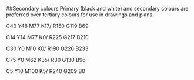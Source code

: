 ##Secondary colours
Primary (black and white) and secondary colours are preferred over tertiary colours for use in drawings and plans.

<span class="swatch secondary secondary-brown"></span>
<span class="colour-letter">C</span><span class="colour-value">40</span>
<span class="colour-letter">Y</span><span class="colour-value">48</span>
<span class="colour-letter">M</span><span class="colour-value">77</span>
<span class="colour-letter">K</span><span class="colour-value">17</span>/
<span class="colour-letter">R</span><span class="colour-value">150</span>
<span class="colour-letter">G</span><span class="colour-value">119</span>
<span class="colour-letter">B</span><span class="colour-value">69</span>

<span class="swatch secondary secondary-beige"></span>
<span class="colour-letter">C</span><span class="colour-value">14</span>
<span class="colour-letter">Y</span><span class="colour-value">14</span>
<span class="colour-letter">M</span><span class="colour-value">77</span>
<span class="colour-letter">K</span><span class="colour-value">0</span>/
<span class="colour-letter">R</span><span class="colour-value">225</span>
<span class="colour-letter">G</span><span class="colour-value">217</span>
<span class="colour-letter">B</span><span class="colour-value">210</span>

<span class="swatch secondary secondary-blue"></span>
<span class="colour-letter">C</span><span class="colour-value">30</span>
<span class="colour-letter">Y</span><span class="colour-value">0</span>
<span class="colour-letter">M</span><span class="colour-value">10</span>
<span class="colour-letter">K</span><span class="colour-value">0</span>/
<span class="colour-letter">R</span><span class="colour-value">190</span>
<span class="colour-letter">G</span><span class="colour-value">226</span>
<span class="colour-letter">B</span><span class="colour-value">233</span>

<span class="swatch secondary secondary-green"></span>
<span class="colour-letter">C</span><span class="colour-value">75</span>
<span class="colour-letter">Y</span><span class="colour-value">0</span>
<span class="colour-letter">M</span><span class="colour-value">62</span>
<span class="colour-letter">K</span><span class="colour-value">35</span>/
<span class="colour-letter">R</span><span class="colour-value">30</span>
<span class="colour-letter">G</span><span class="colour-value">130</span>
<span class="colour-letter">B</span><span class="colour-value">96</span>

<span class="swatch secondary secondary-yellow"></span>
<span class="colour-letter">C</span><span class="colour-value">5</span>
<span class="colour-letter">Y</span><span class="colour-value">10</span>
<span class="colour-letter">M</span><span class="colour-value">100</span>
<span class="colour-letter">K</span><span class="colour-value">5</span>/
<span class="colour-letter">R</span><span class="colour-value">240</span>
<span class="colour-letter">G</span><span class="colour-value">209</span>
<span class="colour-letter">B</span><span class="colour-value">0</span>